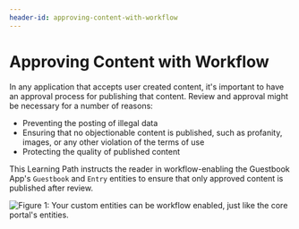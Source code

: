 ```yaml
---
header-id: approving-content-with-workflow
---
```


# Approving Content with Workflow

In any application that accepts user created content, it's important to have an
approval process for publishing that content. Review and approval might be
necessary for a number of reasons:

-  Preventing the posting of illegal data
-  Ensuring that no objectionable content is published, such as profanity,
   images, or any other violation of the terms of use 
-  Protecting the quality of published content 

This Learning Path instructs the reader in workflow-enabling the Guestbook
App's `Guestbook` and `Entry` entities to ensure that only approved content is
published after review.

![Figure 1: Your custom entities can be workflow enabled, just like the core portal's entities.](../../../images/test-workflow-1.png)

